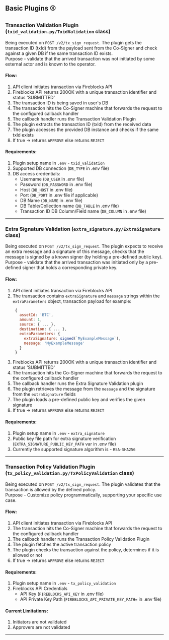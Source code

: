 ## Basic Plugins ⚾
### Transaction Validation Plugin (`txid_validation.py/TxidValidation` class)
Being executed on `POST /v2/tx_sign_request`.
The plugin gets the transaction ID (txId) from the payload sent from the Co-Signer and check against a given DB if the same transaction ID exists. \
Purpose - validate that the arrived transaction was not initiated by some external actor and is known to the operator. 

#### Flow:
1. API client initiates transaction via Fireblocks API
2. Fireblocks API returns 200OK with a unique transaction identifier and status 'SUBMITTED'
3. The transaction ID is being saved in user's DB 
4. The transaction hits the Co-Signer machine that forwards the request to the configured callback handler
5. The callback handler runs the Transaction Validation Plugin 
6. The plugin extracts the transaction ID (txId) from the received data
7. The plugin accesses the provided DB instance and checks if the same txId exists
8. If true -> returns `APPROVE` else returns `REJECT`

#### Requirements:
1. Plugin setup name in `.env` - `txid_validation`
2. Supported DB connection (`DB_TYPE` in .env file)
3. DB access credentials:
   - Username (`DB_USER` in .env file)
   - Password (`DB_PASSWORD` in .env file)
   - Host (`DB_HOST` in .env file)
   - Port (`DB_PORT` in .env file if applicable)
   - DB Name (`DB_NAME` in .env file)
   - DB Table/Collection name (`DB_TABLE` in .env file)
   - Transaction ID DB Column/Field name (`DB_COLUMN` in .env file)

---

### Extra Signature Validation (`extra_signature.py/ExtraSignature` class)
Being executed on `POST /v2/tx_sign_request`.
The plugin expects to receive an extra message and a signature of this message, checks that the message is signed by a known signer (by holding a pre-defined public key). \
Purpose - validate that the arrived transaction was initiated only by a pre-defined signer that holds a corresponding private key.

#### Flow:
1. API client initiates transaction via Fireblocks API
2. The transaction contains `extraSignature` and `message` strings within the `extraParameters` object, transaction payload for example:
   ```javascript
    {
      assetId: 'BTC',
      amount: 1,
      source: { ... },
      destination: { ... },
      extraParameters: {
        extraSignature: signed(`MyExampleMessage`),
        message: 'MyExampleMessage'
      }
    }
   ```
3. Fireblocks API returns 200OK with a unique transaction identifier and status 'SUBMITTED'
4. The transaction hits the Co-Signer machine that forwards the request to the configured callback handler
5. The callback handler runs the Extra Signature Validation plugin
6. The plugin retrieves the message from the `message` and the signature from the `extraSignature` fields
7. The plugin loads a pre-defined public key and verifies the given signature
8. If true -> returns `APPROVE` else returns `REJECT`

#### Requirements:
1. Plugin setup name in `.env` - `extra_signature`
2. Public key file path for extra signature verification (`EXTRA_SIGNATURE_PUBLIC_KEY_PATH` var in .env file) 
3. Currently the supported signature algorithm is - `RSA-SHA256`

--- 

### Transaction Policy Validation Plugin (`tx_policy_validation.py/TxPolicyValidation` class)
Being executed on `POST /v2/tx_sign_request`.
The plugin validates that the transaction is allowed by the defined policy. \
Purpose - Customize policy programmatically, supporting your specific use case. 

#### Flow:
1. API client initiates transaction via Fireblocks API 
2. The transaction hits the Co-Signer machine that forwards the request to the configured callback handler
3. The callback handler runs the Transaction Policy Validation Plugin
4. The plugin fetches the active transaction policy
5. The plugin checks the transaction against the policy, determines if it is allowed or not
6. If true -> returns `APPROVE` else returns `REJECT`

#### Requirements:
1. Plugin setup name in `.env` - `tx_policy_validation`
2. Fireblocks API Credentials
   - API Key (`FIREBLOCKS_API_KEY` in .env file)
   - API Private Key Path (`FIREBLOCKS_API_PRIVATE_KEY_PATH=` in .env file)

#### Current Limitations:
1. Initiators are not validated
2. Approvers are not validated

---